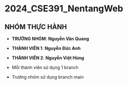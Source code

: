 # 2024_CSE391_NentangWeb
## NHÓM THỰC HÀNH

- **TRƯỞNG NHÓM**: **Nguyễn Văn Quang**
- **THÀNH VIÊN 1**: **Nguyễn Đức Anh**
- **THÀNH VIÊN 2**: **Nguyễn Việt Hùng**

- Mỗi thành viên sử dụng 1 branch
- Trưởng nhóm sử dụng branch main
